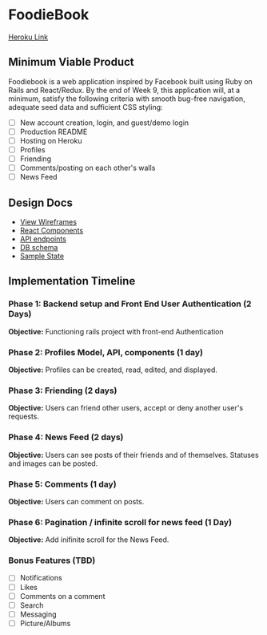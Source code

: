 # FoodieBook

[Heroku Link][heroku]

[heroku]: https://foodiebook.herokuapp.com

## Minimum Viable Product

Foodiebook is a web application inspired by Facebook built using Ruby on Rails and React/Redux.
By the end of Week 9, this application will, at a minimum, satisfy the following criteria with
smooth bug-free navigation, adequate seed data and sufficient CSS styling:

- [ ] New account creation, login, and guest/demo login
- [ ] Production README
- [ ] Hosting on Heroku
- [ ] Profiles
- [ ] Friending
- [ ] Comments/posting on each other's walls
- [ ] News Feed

## Design Docs
* [View Wireframes][wireframes]
* [React Components][components]
* [API endpoints][api-endpoints]
* [DB schema][schema]
* [Sample State][sample-state]

[wireframes]: docs/wireframes
[components]: docs/component-heirarchy.md
[sample-state]: docs/sample-state.md
[api-endpoints]: docs/api-endpoints.md
[schema]: docs/schema.md

## Implementation Timeline

### Phase 1: Backend setup and Front End User Authentication (2 Days)

**Objective:** Functioning rails project with front-end Authentication

### Phase 2: Profiles Model, API, components (1 day)

**Objective:** Profiles can be created, read, edited, and displayed.

### Phase 3: Friending (2 days)

**Objective:** Users can friend other users, accept or deny another user's requests.

### Phase 4: News Feed (2 days)

**Objective:** Users can see posts of their friends and of themselves. Statuses and images can be posted.

### Phase 5: Comments (1 day)

**Objective:** Users can comment on posts.

### Phase 6: Pagination / infinite scroll for news feed (1 Day)

**Objective:** Add inifinite scroll for the News Feed.

### Bonus Features (TBD)
- [ ] Notifications
- [ ] Likes
- [ ] Comments on a comment
- [ ] Search
- [ ] Messaging
- [ ] Picture/Albums
